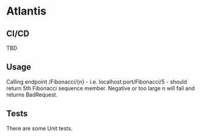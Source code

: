 # Atlantis
## CI/CD
TBD
## Usage
Calling endpoint /Fibonacci/{n} - i.e. localhost:port/Fibonacci/5 - should return 5th Fibonacci sequence member.
Negative or too large n will fail and returns BadRequest.
## Tests
There are some Unit tests.